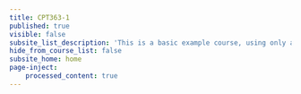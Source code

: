 ```yaml
---
title: CPT363-1
published: true
visible: false
subsite_list_description: 'This is a basic example course, using only a small number of page types and features.'
hide_from_course_list: false
subsite_home: home
page-inject:
    processed_content: true
---
```



